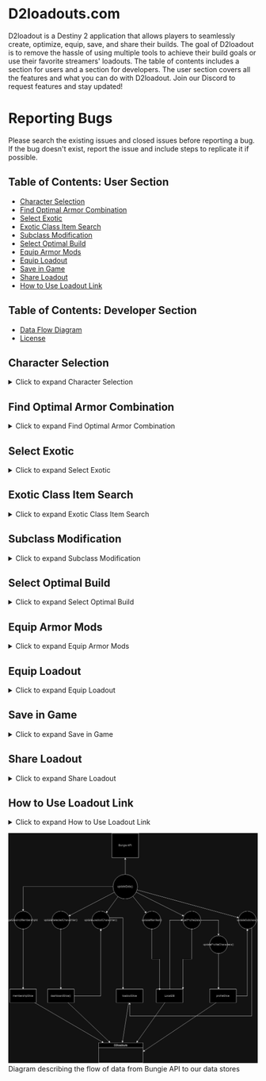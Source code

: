# D2loadouts.com

D2loadout is a Destiny 2 application that allows players to seamlessly create, optimize, equip, save, and share their builds. The goal of D2loadout is to remove the hassle of using multiple tools to achieve their build goals or use their favorite streamers' loadouts. The table of contents includes a section for users and a section for developers. The user section covers all the features and what you can do with D2loadout. Join our Discord to request features and stay updated!

# Reporting Bugs

Please search the existing issues and closed issues before reporting a bug. If the bug doesn't exist, report the issue and include steps to replicate it if possible.

## Table of Contents: User Section

- [Character Selection](#character-selection)
- [Find Optimal Armor Combination](#find-optimal-armor-combination)
- [Select Exotic](#select-exotic)
- [Exotic Class Item Search](#exotic-class-item-search)
- [Subclass Modification](#subclass-modification)
- [Select Optimal Build](#select-optimal-build)
- [Equip Armor Mods](#equip-armor-mods)
- [Equip Loadout](#equip-loadout)
- [Save in Game](#save-in-game)
- [Share Loadout](#share-loadout)
- [How to Use Loadout Link](#how-to-use-loadout-link)

## Table of Contents: Developer Section

- [Data Flow Diagram](#dataflow-diagram)
- [License](#license)

## Character Selection

<details>
  <summary>Click to expand Character Selection</summary>

![Character Selection](./public/assets/Char_Select.gif)

D2loadout allows you to access your character and their respective inventories. Your characters will appear in the header component.

</details>

## Find Optimal Armor Combination

<details>
  <summary>Click to expand Find Optimal Armor Combination</summary>

![Optimal Armor Combination](./public/assets/Optimal_armor.gif)

This feature allows you to select your desired stats. The tool triggers an algorithm that returns the best possible armor combination to fulfill those stats. It also accounts for the bonuses and penalties from selected fragments to provide an accurate armor combination.

</details>

## Select Exotic

<details>
  <summary>Click to expand Select Exotic</summary>

![Exotic Selection](./public/assets/Exotic_select.gif)

The exotic selection feature allows you to search for or find the exotic needed for your build. Use the search bar or scroll to find the desired exotic. If the exotic is not owned, it will be greyed out.

</details>

## Exotic Class Item Search

<details>
  <summary>Click to expand Exotic Class Item Search</summary>

![Exotic Class Item Search](./public/assets/Exotic_class_item.gif)

The exotic selector feature also allows you to search or select a specific roll of an exotic class item in your inventory. When you select the class item, the dropdown will update with all your owned class items. When selected, the class item will be used for combinations and later when you equip your loadout.

</details>

## Subclass Modification

<details>
  <summary>Click to expand Subclass Modification</summary>

![Subclass Modification](./public/assets/Subclass_mod.gif)

We designed the user interface to resemble the in-game interface to make the tool more familiar to players. Like in the game, you can select your desired supers, aspects, fragments, etc. The feature dynamically adjusts to provide the correct number of fragment slots and includes the bonuses and penalties from these fragments in the armor combination.

</details>

## Select Optimal Build

<details>
  <summary>Click to expand Select Optimal Build</summary>

![Select Optimal Build](./public/assets/select_optimal_build.gif)

This list includes the top 30,000 armor combinations based on the best total stat tier. It automatically sorts the combinations based on the lowest number of mods used. The cards include the armor pieces, total stats, mods used, and their counts. To select a desired combination, simply click on the combination you like. This will transfer you to the armor modification page, and the selected mods will automatically transfer to the armor customization page.

</details>

## Equip Armor Mods

<details>
  <summary>Click to expand Equip Armor Mods</summary>

![Equip Armor Mods](./public/assets/armor_customization.gif)

This feature allows you to equip armor mods and modify your abilities into the selected armor combination. At the top, the required mods needed to reach the desired stats are highlighted in red. You can simply click on the mods to auto-equip them, or you can manually modify or omit any stat mods if they interfere with the rest of your build.

</details>

## Equip Loadout

<details>
  <summary>Click to expand Equip Loadout</summary>

![Equip Loadout](./public/assets/equiploadout.gif)

After modifying your armor mods and abilities, click on the "Equip Loadout" button to equip your loadout. If your inventory is full or your armor pieces are in the vault, don’t worry! This feature will automatically pull armor from the vault and move items around to ensure your build is equipped. After you click "Equip Loadout," an animation will indicate which slot is being modified, followed by feedback showing the success or failure of equipping armor pieces, mods, and abilities.

</details>

## Save in Game

<details>
  <summary>Click to expand Save in Game</summary>

![Save Loadout](./public/assets/saveloadout.gif)

After equipping your loadout, you can save it in the game. This feature allows you to select the name, icon, and color for your saved loadout. It will override existing loadouts if you choose, or you can save it in an empty slot.

</details>

## Share Loadout

<details>
  <summary>Click to expand Share Loadout</summary>

![Share Loadout](./public/assets/shareloadout.gif)

This feature makes sharing loadouts seamless and removes the hassle of sharing builds with friends, clanmates, or followers.

1. Rank the stats based on priority. For example, if the build requires 100 resilience but mobility doesn't matter, set resilience as the top priority and mobility as the lowest. This allows us to find the ideal armor pieces from the receiving user's armor pool, so they don’t have to manually find armor for their build.
2. Once you've ranked the stats based on priority, generate the link and share it with others!

</details>

## How to Use Loadout Link

<details>
  <summary>Click to expand How to Use Loadout Link</summary>

![How to Use Loadout Link](./public/assets/use_shareloadout link.png)

When you receive a loadout link, simply click on it. This will automatically take you to D2loadouts, where it will find an armor set that matches the shared link. If you have better armor, it will find a better build. If you have worse armor, it will find armor as close as possible to the shared link, prioritizing the most important stats. After the page loads, it will take you to the armor modification screen where you can make final tweaks or just equip the shared loadout!

</details>

![Data Flow Diagram](./public/assets/DFD.jpg)
Diagram describing the flow of data from Bungie API to our data stores
